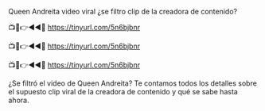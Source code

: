 Queen Andreita video viral ¿se filtro clip de la creadora de contenido?

📺📱👉◄◄🔴  https://tinyurl.com/5n6bjbnr

📺📱👉◄◄🔴  https://tinyurl.com/5n6bjbnr

📺📱👉◄◄🔴  https://tinyurl.com/5n6bjbnr


¿Se filtró el video de Queen Andreita? Te contamos todos los detalles sobre el supuesto clip viral de la creadora de contenido y qué se sabe hasta ahora.
